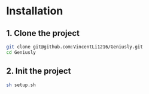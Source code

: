 # Installation

## 1. Clone the project
```.sh
git clone git@github.com:VincentLi1216/Geniusly.git
cd Geniusly
```

## 2. Init the project
```.sh
sh setup.sh
```